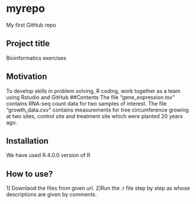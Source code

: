 # myrepo
My first GitHub repo
## Project title
 Bioinformatics exercises
## Motivation
To develop skills in problem solving, R coding, work together as a
team using Rstudio and GitHub
##Contents
The file “gene_expression.tsv” contains RNA-seq count data for two samples of interest.
The file “growth_data.csv” contains measurements for tree circumference growing at two sites, control site and treatment site which were planted 20 years ago.
## Installation
We have used R.4.0.0 version of R
## How to use?
1] Downlaod the files from given url.
2]Run the .r file step by step as whose descriptions are given by comments.